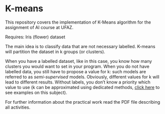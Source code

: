 # K-means

This repository covers the implementation of K-Means algorithm for the assignment of AI course at UFAZ.

Requires: Iris (flower) dataset

The main idea is to classify data that are not necessary labelled. K-means will partition the dataset in k groups (or clusters).

When you have a labelled dataset, like in this case, you know how many clusters you would want to set in your program. When you do not have labelled data, you still have to propose a value for k: such models are referred to as *semi-supervised* models. Obviously, different values for k will lead to different results. Without labels, you don’t know a priority which value to use (k can be approximated using dedicated methods, [click here](https://vtechworks.lib.vt.edu/bitstream/handle/10919/29957/Proposal-Face.pdf) to see examples on this subject).

For further information about the practical work read the PDF file describing all activities.
